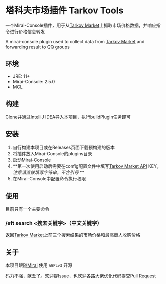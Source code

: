 # 塔科夫市场插件 Tarkov Tools
一个Mirai-Console插件，用于从[Tarkov Market](https://tarkov-market.com)上抓取市场价格数据，并响应指令进行价格信息转发

A mirai-console plugin used to collect data from [Tarkov Market](https://tarkov-market.com) and forwarding result to QQ groups

## 环境
* JRE: 11+
* Mirai-Console: 2.5.0
* MCL

## 构建
Clone并通过IntelliJ IDEA导入本项目，执行buildPlugin任务即可

## 安装
1. 自行构建本项目或在Releases页面下载预构建的版本
2. 将插件放入Mirai-Console的plugins目录
3. 启动Mirai-Console
4. **第一次使用启动后需要在config配置文件中填写[Tarkov Market API](https://tarkov-market.com/dev/api) KEY，*注意请直接填写字符串，不含引号* **
5. 在Mirai-Console中配置命令执行权限

## 使用
目前只有一个主要命令
### /eft search <搜索关键字>（中文关键字）

返回[Tarkov Market](https://tarkov-market.com)上前三个搜索结果的市场价格和最高商人收购价格

## 关于
本项目跟随[Mirai](https://github.com/mamoe/mirai) 使用 `AGPLv3` 开源

码力不强，献丑了。欢迎提Issue，也欢迎各路大佬优化代码提交Pull Request